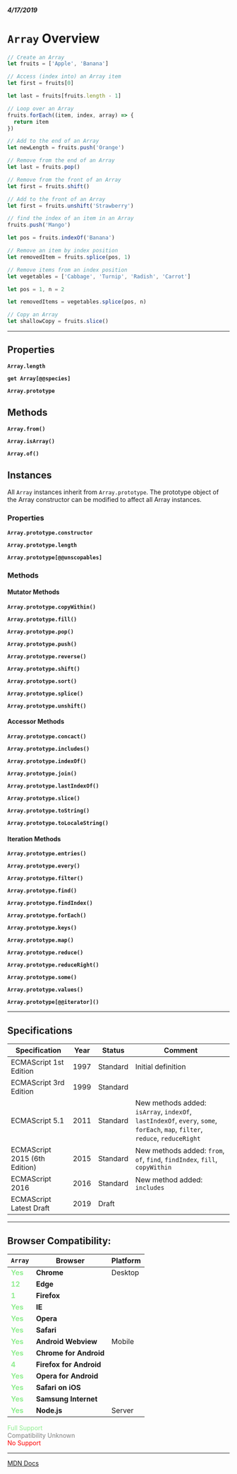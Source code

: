 ##### 4/17/2019
# `Array` Overview

```js
// Create an Array
let fruits = ['Apple', 'Banana']

// Access (index into) an Array item
let first = fruits[0]

let last = fruits[fruits.length - 1]

// Loop over an Array
fruits.forEach((item, index, array) => {
  return item
})

// Add to the end of an Array
let newLength = fruits.push('Orange')

// Remove from the end of an Array
let last = fruits.pop()

// Remove from the front of an Array
let first = fruits.shift()

// Add to the front of an Array
let first = fruits.unshift('Strawberry')

// find the index of an item in an Array
fruits.push('Mango')

let pos = fruits.indexOf('Banana')

// Remove an item by index position
let removedItem = fruits.splice(pos, 1)

// Remove items from an index position
let vegetables = ['Cabbage', 'Turnip', 'Radish', 'Carrot']

let pos = 1, n = 2

let removedItems = vegetables.splice(pos, n)

// Copy an Array
let shallowCopy = fruits.slice()
```
---

## Properties
**`Array.length`**   
  > 
**`get Array[@@species]`**   
  > 
**`Array.prototype`** 
  > 

## Methods
**`Array.from()`**  
  > 

**`Array.isArray()`**  
  > 

**`Array.of()`**  
  > 


## Instances
All `Array` instances inherit from `Array.prototype`.  The prototype object of the Array constructor can be modified to affect all Array instances.

### Properties
**`Array.prototype.constructor`**  
  > 

**`Array.prototype.length`**  
  > 

**`Array.prototype[@@unscopables]`**  
  > 


### Methods
#### Mutator Methods
**`Array.prototype.copyWithin()`**  
  > 

**`Array.prototype.fill()`**  
  > 

**`Array.prototype.pop()`**  
  > 

**`Array.prototype.push()`**  
  > 

**`Array.prototype.reverse()`**  
  > 

**`Array.prototype.shift()`**  
  > 

**`Array.prototype.sort()`**  
  > 

**`Array.prototype.splice()`**  
  > 

**`Array.prototype.unshift()`**  
  > 


#### Accessor Methods
**`Array.prototype.concact()`**  
  > 

**`Array.prototype.includes()`**  
  > 

**`Array.prototype.indexOf()`**  
  > 

**`Array.prototype.join()`**  
  > 

**`Array.prototype.lastIndexOf()`**  
  > 

**`Array.prototype.slice()`**  
  > 

**`Array.prototype.toString()`**  
  > 

**`Array.prototype.toLocaleString()`**  
  > 

    
#### Iteration Methods
**`Array.prototype.entries()`**  
  > 

**`Array.prototype.every()`**  
  > 

**`Array.prototype.filter()`**  
  > 

**`Array.prototype.find()`**  
  > 

**`Array.prototype.findIndex()`**  
  > 

**`Array.prototype.forEach()`**  
  > 

**`Array.prototype.keys()`**  
  > 

**`Array.prototype.map()`**  
  > 

**`Array.prototype.reduce()`**  
  > 

**`Array.prototype.reduceRight()`**  
  > 

**`Array.prototype.some()`**  
  > 

**`Array.prototype.values()`**  
  > 

**`Array.prototype[@@iterator]()`**
  > 


---

## Specifications
| Specification | Year | Status | Comment |
|---|---|---|---|
| ECMAScript 1st Edition | 1997 | Standard | Initial definition |
| ECMAScript 3rd Edition | 1999 | Standard |  |
| ECMAScript 5.1 | 2011 | Standard | New methods added: `isArray`, `indexOf`, `lastIndexOf`, `every`, `some`, `forEach`, `map`, `filter`, `reduce`, `reduceRight` |
| ECMAScript 2015 (6th Edition) | 2015 | Standard | New methods added: `from`, `of`, `find`, `findIndex`, `fill`, `copyWithin` |
| ECMAScript 2016 | 2016 | Standard | New method added: `includes` |
| ECMAScript Latest Draft | 2019 | Draft |  |

---

## Browser Compatibility:
| `Array` | Browser | Platform |
|---|---|---|
| <span style="color: lightgreen">**Yes**</span> | **Chrome** | Desktop | 
| <span style="color: lightgreen">**12**</span> | **Edge** || 
| <span style="color: lightgreen">**1**</span> | **Firefox** || 
| <span style="color: lightgreen">**Yes**</span> | **IE** || 
| <span style="color: lightgreen">**Yes**</span> | **Opera** || 
| <span style="color: lightgreen">**Yes**</span> | **Safari** || 
| <span style="color: lightgreen">**Yes**</span> | **Android Webview** | Mobile | 
| <span style="color: lightgreen">**Yes**</span> | **Chrome for Android** || 
| <span style="color: lightgreen">**4**</span> | **Firefox for Android** || 
| <span style="color: lightgreen">**Yes**</span> | **Opera for Android** || 
| <span style="color: lightgreen">**Yes**</span> | **Safari on iOS** || 
| <span style="color: lightgreen">**Yes**</span> | **Samsung Internet** || 
| <span style="color: lightgreen">**Yes**</span> | **Node.js** | Server | 

<span style="color: lightgreen">Full Support</span>  
<span style="color: grey">Compatibility Unknown</span>  
<span style="color: red">No Support</span>

---

[MDN Docs](https://developer.mozilla.org/en-US/docs/Web/JavaScript/Reference/Global_Objects/Array)